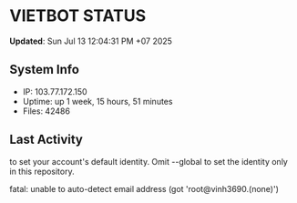 # VIETBOT STATUS
**Updated**: Sun Jul 13 12:04:31 PM +07 2025

## System Info
- IP: 103.77.172.150
- Uptime: up 1 week, 15 hours, 51 minutes
- Files: 42486

## Last Activity

to set your account's default identity.
Omit --global to set the identity only in this repository.

fatal: unable to auto-detect email address (got 'root@vinh3690.(none)')

